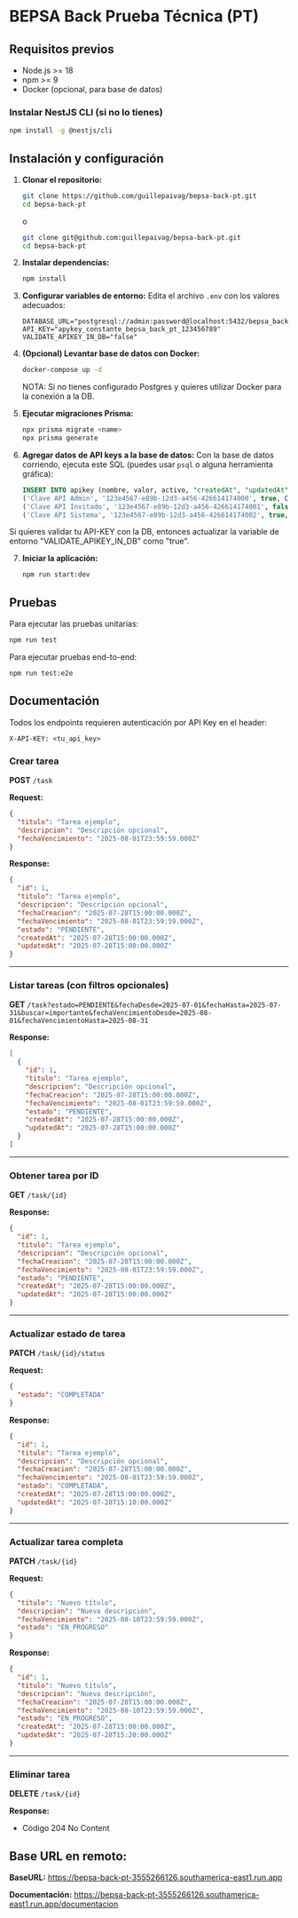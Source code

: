 
# BEPSA Back Prueba Técnica (PT)

## Requisitos previos

- Node.js >= 18
- npm >= 9
- Docker (opcional, para base de datos)

### Instalar NestJS CLI (si no lo tienes)
```sh
npm install -g @nestjs/cli
```

## Instalación y configuración

1. **Clonar el repositorio:**
   ```sh
   git clone https://github.com/guillepaivag/bepsa-back-pt.git
   cd bepsa-back-pt
   ```

    o

   ```sh
   git clone git@github.com:guillepaivag/bepsa-back-pt.git
   cd bepsa-back-pt
   ```

2. **Instalar dependencias:**
   ```sh
   npm install
   ```

3. **Configurar variables de entorno:**
   Edita el archivo `.env` con los valores adecuados:
   ```env
   DATABASE_URL="postgresql://admin:password@localhost:5432/bepsa_back_pt"
   API_KEY="apykey_constante_bepsa_back_pt_123456789"
   VALIDATE_APIKEY_IN_DB="false"
   ```

4. **(Opcional) Levantar base de datos con Docker:**
   ```sh
   docker-compose up -d
   ```

   NOTA: Si no tienes configurado Postgres y quieres utilizar Docker para la conexión a la DB.

5. **Ejecutar migraciones Prisma:**
   ```sh
   npx prisma migrate <name>
   npx prisma generate
   ```

6. **Agregar datos de API keys a la base de datos:**
   Con la base de datos corriendo, ejecuta este SQL (puedes usar `psql` o alguna herramienta gráfica):
   ```sql
   INSERT INTO apikey (nombre, valor, activo, "createdAt", "updatedAt") VALUES
   ('Clave API Admin', '123e4567-e89b-12d3-a456-426614174000', true, CURRENT_TIMESTAMP, CURRENT_TIMESTAMP),
   ('Clave API Invitado', '123e4567-e89b-12d3-a456-426614174001', false, CURRENT_TIMESTAMP, CURRENT_TIMESTAMP),
   ('Clave API Sistema', '123e4567-e89b-12d3-a456-426614174002', true, CURRENT_TIMESTAMP, CURRENT_TIMESTAMP);
   ```

  Si quieres validar tu API-KEY con la DB, entonces actualizar la variable de entorno "VALIDATE_APIKEY_IN_DB" como "true".

7. **Iniciar la aplicación:**
   ```sh
   npm run start:dev
   ```

## Pruebas

Para ejecutar las pruebas unitarias:
```sh
npm run test
```

Para ejecutar pruebas end-to-end:
```sh
npm run test:e2e
```


## Documentación

Todos los endpoints requieren autenticación por API Key en el header:

```
X-API-KEY: <tu_api_key>
```

### Crear tarea
**POST** `/task`

**Request:**
```json
{
  "titulo": "Tarea ejemplo",
  "descripcion": "Descripción opcional",
  "fechaVencimiento": "2025-08-01T23:59:59.000Z"
}
```

**Response:**
```json
{
  "id": 1,
  "titulo": "Tarea ejemplo",
  "descripcion": "Descripción opcional",
  "fechaCreacion": "2025-07-28T15:00:00.000Z",
  "fechaVencimiento": "2025-08-01T23:59:59.000Z",
  "estado": "PENDIENTE",
  "createdAt": "2025-07-28T15:00:00.000Z",
  "updatedAt": "2025-07-28T15:00:00.000Z"
}
```

---

### Listar tareas (con filtros opcionales)
**GET** `/task?estado=PENDIENTE&fechaDesde=2025-07-01&fechaHasta=2025-07-31&buscar=importante&fechaVencimientoDesde=2025-08-01&fechaVencimientoHasta=2025-08-31`

**Response:**
```json
[
  {
    "id": 1,
    "titulo": "Tarea ejemplo",
    "descripcion": "Descripción opcional",
    "fechaCreacion": "2025-07-28T15:00:00.000Z",
    "fechaVencimiento": "2025-08-01T23:59:59.000Z",
    "estado": "PENDIENTE",
    "createdAt": "2025-07-28T15:00:00.000Z",
    "updatedAt": "2025-07-28T15:00:00.000Z"
  }
]
```

---

### Obtener tarea por ID
**GET** `/task/{id}`

**Response:**
```json
{
  "id": 1,
  "titulo": "Tarea ejemplo",
  "descripcion": "Descripción opcional",
  "fechaCreacion": "2025-07-28T15:00:00.000Z",
  "fechaVencimiento": "2025-08-01T23:59:59.000Z",
  "estado": "PENDIENTE",
  "createdAt": "2025-07-28T15:00:00.000Z",
  "updatedAt": "2025-07-28T15:00:00.000Z"
}
```

---

### Actualizar estado de tarea
**PATCH** `/task/{id}/status`

**Request:**
```json
{
  "estado": "COMPLETADA"
}
```

**Response:**
```json
{
  "id": 1,
  "titulo": "Tarea ejemplo",
  "descripcion": "Descripción opcional",
  "fechaCreacion": "2025-07-28T15:00:00.000Z",
  "fechaVencimiento": "2025-08-01T23:59:59.000Z",
  "estado": "COMPLETADA",
  "createdAt": "2025-07-28T15:00:00.000Z",
  "updatedAt": "2025-07-28T15:10:00.000Z"
}
```

---

### Actualizar tarea completa
**PATCH** `/task/{id}`

**Request:**
```json
{
  "titulo": "Nuevo título",
  "descripcion": "Nueva descripción",
  "fechaVencimiento": "2025-08-10T23:59:59.000Z",
  "estado": "EN_PROGRESO"
}
```

**Response:**
```json
{
  "id": 1,
  "titulo": "Nuevo título",
  "descripcion": "Nueva descripción",
  "fechaCreacion": "2025-07-28T15:00:00.000Z",
  "fechaVencimiento": "2025-08-10T23:59:59.000Z",
  "estado": "EN_PROGRESO",
  "createdAt": "2025-07-28T15:00:00.000Z",
  "updatedAt": "2025-07-28T15:20:00.000Z"
}
```

---

### Eliminar tarea
**DELETE** `/task/{id}`

**Response:**
- Código 204 No Content

## Base URL en remoto:

**BaseURL:** https://bepsa-back-pt-3555266126.southamerica-east1.run.app

**Documentación:** https://bepsa-back-pt-3555266126.southamerica-east1.run.app/documentacion

